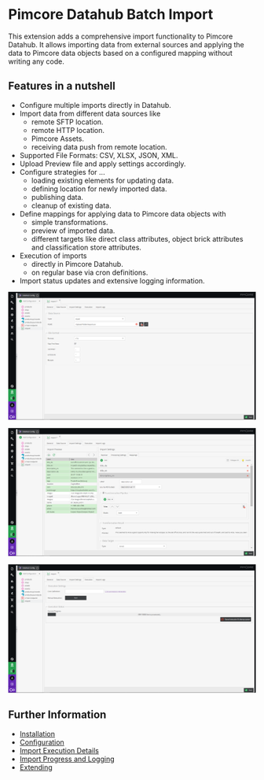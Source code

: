 # Pimcore Datahub Batch Import

This extension adds a comprehensive import functionality to Pimcore Datahub. It allows importing data from external 
sources and applying the data to Pimcore data objects based on a configured mapping without writing any code.

## Features in a nutshell
- Configure multiple imports directly in Datahub. 
- Import data from different data sources like
  - remote SFTP location.
  - remote HTTP location.
  - Pimcore Assets.
  - receiving data push from remote location.
- Supported File Formats: CSV, XLSX, JSON, XML.
- Upload Preview file and apply settings accordingly.
- Configure strategies for ... 
  - loading existing elements for updating data.
  - defining location for newly imported data.
  - publishing data.
  - cleanup of existing data. 
- Define mappings for applying data to Pimcore data objects with
  - simple transformations.
  - preview of imported data.
  - different targets like direct class attributes, object brick attributes and classification store attributes.
- Execution of imports 
  - directly in Pimcore Datahub. 
  - on regular base via cron definitions. 
- Import status updates and extensive logging information. 

<div class="image-as-lightbox"></div>

![Data Source](doc/img/datasource.png)

<div class="image-as-lightbox"></div>

![Mapping](doc/img/mapping.png)

<div class="image-as-lightbox"></div>

![Execution](doc/img/execution.png)

## Further Information
- [Installation](doc/01_Installation.md)
- [Configuration](doc/03_Configuration/README.md)
- [Import Execution Details](doc/04_Import_Execution_Details.md)
- [Import Progress and Logging](doc/05_Import_Progress_and_Logging.md)
- [Extending](doc/06_Extending.md)

